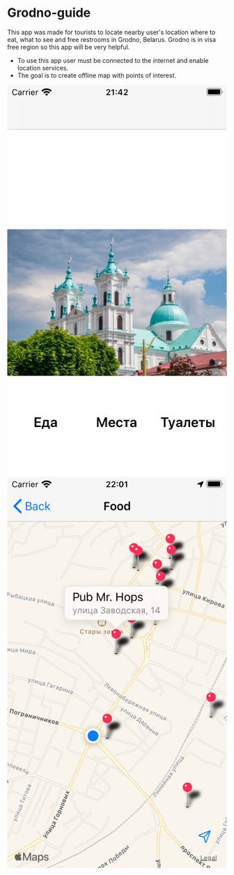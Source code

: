 # Grodno-guide
This app was made for tourists to locate nearby user's location where to eat, what to see and free restrooms in Grodno, Belarus. 
Grodno is in visa free region so this app will be very helpful.
- To use this app user must be connected to the internet and enable location services.
- The goal is to create offline map with points of interest.

![](Grodno%20Guide/Grodno%20Guide/Images/main%20scr.png)
![](Grodno%20Guide/Grodno%20Guide/Images/food%20scr.png)
